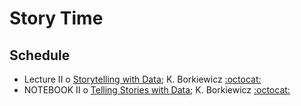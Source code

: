 # Story Time

## Schedule

 * Lecture II  o  [Storytelling with Data](LSSTC_DSFP_story.pdf); K. Borkiewicz [:octocat:](https://github.com/kalinalinkalina)
 * NOTEBOOK II  o  [Telling Stories with Data](TellingStoriesWithData.ipynb); K. Borkiewicz [:octocat:](https://github.com/kalinalinkalina)